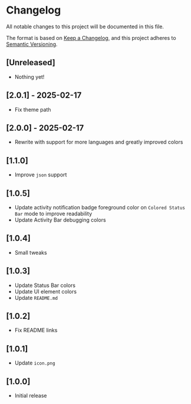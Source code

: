 # Changelog

All notable changes to this project will be documented in this file.

The format is based on [Keep a Changelog](https://keepachangelog.com/en/1.1.0/), and this project adheres to [Semantic Versioning](https://semver.org/spec/v2.0.0.html).

## [Unreleased]

- Nothing yet!

## [2.0.1] - 2025-02-17

- Fix theme path

## [2.0.0] - 2025-02-17

- Rewrite with support for more languages and greatly improved colors

## [1.1.0]

- Improve `json` support

## [1.0.5]

- Update activity notification badge foreground color on `Colored Status Bar` mode to improve readability
- Update Activity Bar debugging colors

## [1.0.4]

- Small tweaks

## [1.0.3]

- Update Status Bar colors
- Update UI element colors
- Update `README.md`

## [1.0.2]

- Fix README links

## [1.0.1]

- Update `icon.png`

## [1.0.0]

- Initial release
